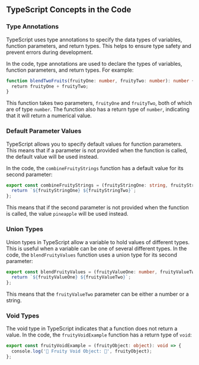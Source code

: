 ## TypeScript Concepts in the Code

### Type Annotations

TypeScript uses type annotations to specify the data types of variables, function parameters, and return types. This helps to ensure type safety and prevent errors during development.

In the code, type annotations are used to declare the types of variables, function parameters, and return types. For example:

```typescript
function blendTwoFruits(fruityOne: number, fruityTwo: number): number {
  return fruityOne + fruityTwo;
}
```

This function takes two parameters, `fruityOne` and `fruityTwo`, both of which are of type `number`. The function also has a return type of `number`, indicating that it will return a numerical value.

### Default Parameter Values

TypeScript allows you to specify default values for function parameters. This means that if a parameter is not provided when the function is called, the default value will be used instead.

In the code, the `combineFruityStrings` function has a default value for its second parameter:

```typescript
export const combineFruityStrings = (fruityStringOne: string, fruityStringTwo: string = 'pineapple'): string => {
  return `${fruityStringOne} ${fruityStringTwo}`;
};
```
This means that if the second parameter is not provided when the function is called, the value `pineapple` will be used instead.


### Union Types
Union types in TypeScript allow a variable to hold values of different types. This is useful when a variable can be one of several different types.
In the code, the `blendFruityValues` function uses a union type for its second parameter:

```typescript
export const blendFruityValues = (fruityValueOne: number, fruityValueTwo: number | string): string => {
  return `${fruityValueOne} ${fruityValueTwo}`;
};
```
This means that the `fruityValueTwo` parameter can be either a number or a string.

### Void Types
The void type in TypeScript indicates that a function does not return a value. In the code, the `fruityVoidExample` function has a return type of `void`:

```typescript
export const fruityVoidExample = (fruityObject: object): void => {
  console.log('🍊 Fruity Void Object: 🍎', fruityObject);
};

```
